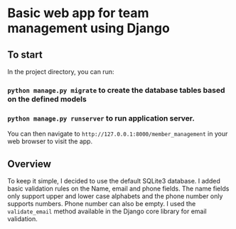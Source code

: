 # Basic web app for team management using Django

## To start

In the project directory, you can run:

### `python manage.py migrate` to create the database tables based on the defined models
### `python manage.py runserver` to run application server.

You can then navigate to `http://127.0.0.1:8000/member_management` in your web browser to visit the app.

## Overview

To keep it simple, I decided to use the default SQLite3 database. I added basic validation rules on the Name, email and phone fields. 
The name fields only support upper and lower case alphabets and the phone number only supports numbers. Phone number can also be empty.
I used the `validate_email` method available in the Django core library for email validation.
